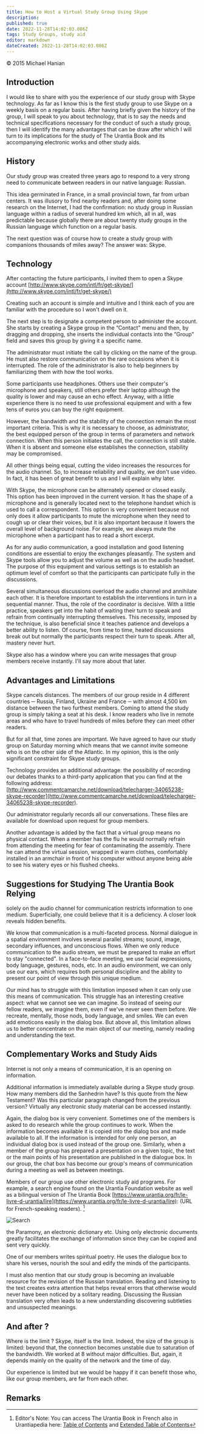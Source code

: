 ```yaml
---
title: How to Host a Virtual Study Group Using Skype
description:
published: true
date: 2022-11-28T14:02:03.086Z
tags: Study Groups, study aid
editor: markdown
dateCreated: 2022-11-28T14:02:03.086Z
---
```


<p class="v-card v-sheet theme--light grey lighten-3 px-2">© 2015 Michael Hanian</p>

## Introduction

I would like to share with you the experience of our study group with Skype technology. As far as I know this is the first study group to use Skype on a weekly basis on a regular basis. After having briefly given the history of the group, I will speak to you about technology, that is to say the needs and technical specifications necessary for the conduct of such a study group, then I will identify the many advantages that can be draw after which I will turn to its implications for the study of The Urantia Book and its accompanying electronic works and other study aids. 

## History 

Our study group was created three years ago to respond to a very strong need to communicate between readers in our native language: Russian.

This idea germinated in France, in a small provincial town, far from urban centers. It was illusory to find nearby readers and, after doing some research on the Internet, I had the confirmation: no study group in Russian language within a radius of several hundred km which, all in all, was predictable because globally there are about twenty study groups in the Russian language which function on a regular basis. 

The next question was of course how to create a study group with companions thousands of miles away? The answer was: Skype. 

## Technology 

After contacting the future participants, I invited them to open a Skype account [http://www.skype.com/intl/fr/get-skype/](http://www.skype.com/intl/fr/get-skype/)

Creating such an account is simple and intuitive and I think each of you are familiar with the procedure so I won't dwell on it. 

The next step is to designate a competent person to administer the account. She starts by creating a Skype group in the “Contact” menu and then, by dragging and dropping, she inserts the individual contacts into the “Group” field and saves this group by giving it a specific name. 

The administrator must initiate the call by clicking on the name of the group. He must also restore communication on the rare occasions when it is interrupted. The role of the administrator is also to help beginners by familiarizing them with how the tool works.

Some participants use headphones. Others use their computer's microphone and speakers, still others prefer their laptop although the quality is lower and may cause an echo effect. Anyway, with a little experience there is no need to use professional equipment and with a few tens of euros you can buy the right equipment. 

However, the bandwidth and the stability of the connection remain the most important criteria. This is why it is necessary to choose, as administrator, the best equipped person of the group in terms of parameters and network connection. When this person initiates the call, the connection is still stable. When it is absent and someone else establishes the connection, stability may be compromised.

All other things being equal, cutting the video increases the resources for the audio channel. So, to increase reliability and quality, we don't use video. In fact, it has been of great benefit to us and I will explain why later.

With Skype, the microphone can be alternately opened or closed easily. This option has been improved in the current version. It has the shape of a microphone and is generally located next to the telephone handset which is used to call a correspondent. This option is very convenient because not only does it allow participants to mute the microphone when they need to cough up or clear their voices, but it is also important because it lowers the overall level of background noise. For example, we always mute the microphone when a participant has to read a short excerpt.

As for any audio communication, a good installation and good listening conditions are essential to enjoy the exchanges pleasantly. The system and Skype tools allow you to adjust the volume as well as on the audio headset. The purpose of this equipment and various settings is to establish an optimum level of comfort so that the participants can participate fully in the discussions.

Several simultaneous discussions overload the audio channel and annihilate each other. It is therefore important to establish the interventions in turn in a sequential manner. Thus, the role of the coordinator is decisive. With a little practice, speakers get into the habit of waiting their turn to speak and refrain from continually interrupting themselves. This necessity, imposed by the technique, is also beneficial since it teaches patience and develops a better ability to listen. Of course, from time to time, heated discussions break out but normally the participants respect their turn to speak. After all, mastery never hurt.

Skype also has a window where you can write messages that group members receive instantly. I'll say more about that later. 

## Advantages and Limitations 

Skype cancels distances. The members of our group reside in 4 different countries ─ Russia, Finland, Ukraine and France ─ with almost 4,500 km distance between the two furthest members. Coming to attend the study group is simply taking a seat at his desk. I know readers who live in remote areas and who have to travel hundreds of miles before they can meet other readers.

But for all that, time zones are important. We have agreed to have our study group on Saturday morning which means that we cannot invite someone who is on the other side of the Atlantic. In my opinion, this is the only significant constraint for Skype study groups. 

Technology provides an additional advantage: the possibility of recording our debates thanks to a third-party application that you can find at the following address: [http://www.commentcamarche.net/download/telecharger-34065238-skype-recorder](http://www.commentcamarche.net/download/telecharger-34065238-skype-recorder). 

Our administrator regularly records all our conversations. These files are available for download upon request for group members.

Another advantage is added by the fact that a virtual group means no physical contact. When a member has the flu he would normally refrain from attending the meeting for fear of contaminating the assembly. There he can attend the virtual session, wrapped in warm clothes, comfortably installed in an armchair in front of his computer without anyone being able to see his watery eyes or his flushed cheeks. 

## Suggestions for Studying The Urantia Book Relying 

solely on the audio channel for communication restricts information to one medium. Superficially, one could believe that it is a deficiency. A closer look reveals hidden benefits.

We know that communication is a multi-faceted process. Normal dialogue in a spatial environment involves several parallel streams; sound, image, secondary influences, and unconscious flows. When we only reduce communication to the audio stream, we must be prepared to make an effort to stay "connected". In a face-to-face meeting, we use facial expressions, body language, gestures, nods, etc. In an audio environment, we can only use our ears, which requires both personal discipline and the ability to present our point of view through this unique medium.

Our mind has to struggle with this limitation imposed when it can only use this means of communication. This struggle has an interesting creative aspect: what we cannot see we can imagine. So instead of seeing our fellow readers, we imagine them, even if we've never seen them before. We recreate, mentally, those nods, body language, and smiles. We can even add emoticons easily in the dialog box. But above all, this limitation allows us to better concentrate on the main object of our meeting, namely reading and understanding the text. 

## Complementary Works and Study Aids 

Internet is not only a means of communication, it is an opening on information.

Additional information is immediately available during a Skype study group. How many members did the Sanhedrin have? Is this quote from the New Testament? Was this particular paragraph changed from the previous version? Virtually any electronic study material can be accessed instantly.

Again, the dialog box is very convenient. Sometimes one of the members is asked to do research while the group continues to work. When the information becomes available it is copied into the dialog box and made available to all. If the information is intended for only one person, an individual dialog box is used instead of the group one. Similarly, when a member of the group has prepared a presentation on a given topic, the text or the main points of his presentation are published in the dialogue box. In our group, the chat box has become our group's means of communication during a meeting as well as between meetings.

Members of our group use other electronic study aid programs. For example, a search engine found on the Urantia Foundation website as well as a bilingual version of The Urantia Book [https://www.urantia.org/fr/le-livre-d-urantia/lire](https://www.urantia.org/fr/le-livre-d-urantia/lire): (URL for French-speaking readers). [^1] 

![Search](https://www.urantia.org/sites/default/files/images/Search.jpg "Search") 

the Paramony, an electronic dictionary etc. Using only electronic documents greatly facilitates the exchange of information since they can be copied and sent very quickly.

One of our members writes spiritual poetry. He uses the dialogue box to share his verses, nourish the soul and edify the minds of the participants. 

I must also mention that our study group is becoming an invaluable resource for the revision of the Russian translation. Reading and listening to the text creates extra attention that helps reveal errors that otherwise would never have been noticed by a solitary reading. Discussing the Russian translation very often leads to a new understanding discovering subtleties and unsuspected meanings. 

## And after ?

Where is the limit ? Skype, itself is the limit. Indeed, the size of the group is limited: beyond that, the connection becomes unstable due to saturation of the bandwidth. We worked at 8 without major difficulties. But, again, it depends mainly on the quality of the network and the time of day. 

Our experience is limited but we would be happy if it can benefit those who, like our group members, are far from each other. 


## Remarks 

[^1]: Editor's Note: You can access The Urantia Book in French also in Urantiapedia here: [Table of Contents](/en/The_Urantia_Book/Index) and [Extended Table of Contents](/en/The_Urantia_Book/Index_Extended)